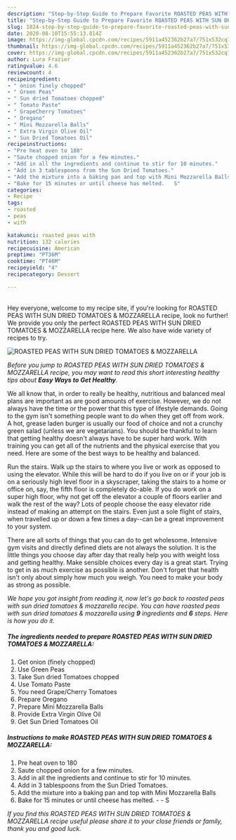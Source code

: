 ```yaml
---
description: "Step-by-Step Guide to Prepare Favorite ROASTED PEAS WITH SUN DRIED TOMATOES &amp;amp; MOZZARELLA"
title: "Step-by-Step Guide to Prepare Favorite ROASTED PEAS WITH SUN DRIED TOMATOES &amp;amp; MOZZARELLA"
slug: 1824-step-by-step-guide-to-prepare-favorite-roasted-peas-with-sun-dried-tomatoes-and-amp-mozzarella
date: 2020-08-10T15:55:13.814Z
image: https://img-global.cpcdn.com/recipes/5911a452362b27a7/751x532cq70/roasted-peas-with-sun-dried-tomatoes-mozzarella-recipe-main-photo.jpg
thumbnail: https://img-global.cpcdn.com/recipes/5911a452362b27a7/751x532cq70/roasted-peas-with-sun-dried-tomatoes-mozzarella-recipe-main-photo.jpg
cover: https://img-global.cpcdn.com/recipes/5911a452362b27a7/751x532cq70/roasted-peas-with-sun-dried-tomatoes-mozzarella-recipe-main-photo.jpg
author: Lura Frazier
ratingvalue: 4.6
reviewcount: 4
recipeingredient:
- " onion finely chopped"
- " Green Peas"
- " Sun dried Tomatoes chopped"
- " Tomato Paste"
- " GrapeCherry Tomatoes"
- " Oregano"
- " Mini Mozzarella Balls"
- " Extra Virgin Olive Oil"
- " Sun Dried Tomatoes Oil"
recipeinstructions:
- "Pre heat oven to 180"
- "Saute chopped onion for a few minutes."
- "Add in all the ingredients and continue to stir for 10 minutes."
- "Add in 3 tablespoons from the Sun Dried Tomatoes."
- "Add the mixture into a baking pan and top with Mini Mozzarella Balls"
- "Bake for 15 minutes or until cheese has melted.   S"
categories:
- Recipe
tags:
- roasted
- peas
- with

katakunci: roasted peas with 
nutrition: 132 calories
recipecuisine: American
preptime: "PT36M"
cooktime: "PT46M"
recipeyield: "4"
recipecategory: Dessert

---
```

<br>
Hey everyone, welcome to my recipe site, if you're looking for ROASTED PEAS WITH SUN DRIED TOMATOES &amp; MOZZARELLA recipe, look no further! We provide you only the perfect ROASTED PEAS WITH SUN DRIED TOMATOES &amp; MOZZARELLA recipe here. We also have wide variety of recipes to try.
<br>


![ROASTED PEAS WITH SUN DRIED TOMATOES &amp; MOZZARELLA](https://img-global.cpcdn.com/recipes/5911a452362b27a7/751x532cq70/roasted-peas-with-sun-dried-tomatoes-mozzarella-recipe-main-photo.jpg)

<i>Before you jump to ROASTED PEAS WITH SUN DRIED TOMATOES &amp; MOZZARELLA recipe, you may want to read this short interesting healthy tips about <strong>Easy Ways to Get Healthy</strong>.</i>

We all know that, in order to really be healthy, nutritious and balanced meal plans are important as are good amounts of exercise. However, we do not always have the time or the power that this type of lifestyle demands. Going to the gym isn't something people want to do when they get off from work. A hot, grease laden burger is usually our food of choice and not a crunchy green salad (unless we are vegetarians). You should be thankful to learn that getting healthy doesn't always have to be super hard work. With training you can get all of the nutrients and the physical exercise that you need. Here are some of the best ways to be healthy and balanced.

Run the stairs. Walk up the stairs to where you live or work as opposed to using the elevator. While this will be hard to do if you live on or if your job is on a seriously high level floor in a skyscraper, taking the stairs to a home or office on, say, the fifth floor is completely do-able. If you do work on a super high floor, why not get off the elevator a couple of floors earlier and walk the rest of the way? Lots of people choose the easy elevator ride instead of making an attempt on the stairs. Even just a sole flight of stairs, when travelled up or down a few times a day--can be a great improvement to your system. 

There are all sorts of things that you can do to get wholesome. Intensive gym visits and directly defined diets are not always the solution. It is the little things you choose day after day that really help you with weight loss and getting healthy. Make sensible choices every day is a great start. Trying to get in as much exercise as possible is another. Don't forget that health isn't only about simply how much you weigh. You need to make your body as strong as possible. 


<i>We hope you got insight from reading it, now let's go back to roasted peas with sun dried tomatoes &amp; mozzarella recipe. You can have roasted peas with sun dried tomatoes &amp; mozzarella using <strong>9</strong> ingredients and <strong>6</strong> steps. Here is how you do it.
</i>

##### The ingredients needed to prepare ROASTED PEAS WITH SUN DRIED TOMATOES &amp; MOZZARELLA:

1. Get  onion (finely chopped)
1. Use  Green Peas
1. Take  Sun dried Tomatoes chopped
1. Use  Tomato Paste
1. You need  Grape/Cherry Tomatoes
1. Prepare  Oregano
1. Prepare  Mini Mozzarella Balls
1. Provide  Extra Virgin Olive Oil
1. Get  Sun Dried Tomatoes Oil


##### Instructions to make ROASTED PEAS WITH SUN DRIED TOMATOES &amp; MOZZARELLA:

1. Pre heat oven to 180
1. Saute chopped onion for a few minutes.
1. Add in all the ingredients and continue to stir for 10 minutes.
1. Add in 3 tablespoons from the Sun Dried Tomatoes.
1. Add the mixture into a baking pan and top with Mini Mozzarella Balls
1. Bake for 15 minutes or until cheese has melted. -  -  S


<i>If you find this ROASTED PEAS WITH SUN DRIED TOMATOES &amp; MOZZARELLA recipe useful please share it to your close friends or family, thank you and good luck.</i>
